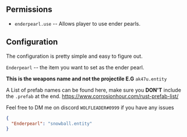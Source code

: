 ## Permissions

* `enderpearl.use` -- Allows player to use ender pearls.

## Configuration

The configuration is pretty simple and easy to figure out. 

`Enderpearl` -- the item you want to set as the ender pearl.

**This is the weapons name and not the projectile E.G**   `ak47u.entity`

A List of prefab names can be found here, make sure you **DON'T** include the `.prefab` at the end.
https://www.corrosionhour.com/rust-prefab-list/

Feel free to DM me on discord `WOLFLEADER#0999` if you have any issues

```json
{
  "Enderpearl": "snowball.entity"
}
```
